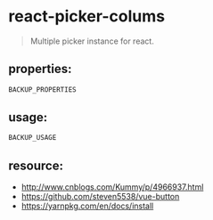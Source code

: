# react-picker-colums
> Multiple picker instance for react.


## properties:
```javascript
BACKUP_PROPERTIES
```

## usage:
```jsx
BACKUP_USAGE
```



## resource:
+ http://www.cnblogs.com/Kummy/p/4966937.html
+ https://github.com/steven5538/vue-button
+ https://yarnpkg.com/en/docs/install

